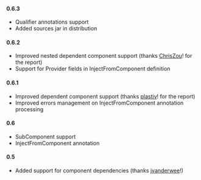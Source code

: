 #### 0.6.3
 - Qualifier annotations support
 - Added sources jar in distribution

#### 0.6.2
- Improved nested dependent component support (thanks [ChrisZou](https://github.com/ChrisZou)! for the report)
- Support for Provider fields in InjectFromComponent definition

#### 0.6.1
- Improved dependent component support (thanks [plastiv](https://github.com/plastiv)! for the report)
- Improved errors management on InjectFromComponent annotation processing

#### 0.6
- SubComponent support
- InjectFromComponent annotation

#### 0.5
- Added support for component dependencies (thanks [jvanderwee](https://github.com/jvanderwee)!)